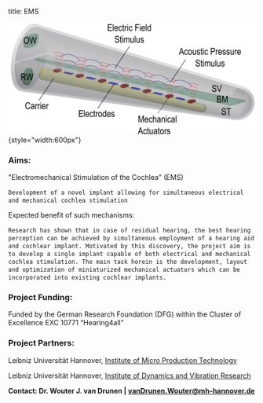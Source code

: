 title: EMS


![EMS](ems.png){style="width:600px"}


### Aims:

"Electromechanical Stimulation of the Cochlea" (EMS)

    Development of a novel implant allowing for simultaneous electrical and mechanical cochlea stimulation 

Expected benefit of such mechanisms:

    Research has shown that in case of residual hearing, the best hearing perception can be achieved by simultaneous employment of a hearing aid and cochlear implant. Motivated by this discovery, the project aim is to develop a single implant capable of both electrical and mechanical cochlea stimulation. The main task herein is the development, layout and optimization of miniaturized mechanical actuators which can be incorporated into existing cochlear implants.

### Project Funding:

Funded by the German Research Foundation (DFG) within the Cluster of Excellence EXC 10771 “Hearing4all”


### Project Partners: 

Leibniz Universität Hannover, [Institute of Micro Production Technology](http://www.impt.uni-hannover.de/das_impt.html?&L=1)

Leibniz Universität Hannover, [Institute of Dynamics and Vibration Research](http://www.ids.uni-hannover.de/ueber_uns.html?&L=1)


**Contact: Dr. Wouter J. van Drunen | vanDrunen.Wouter@mh-hannover.de**
